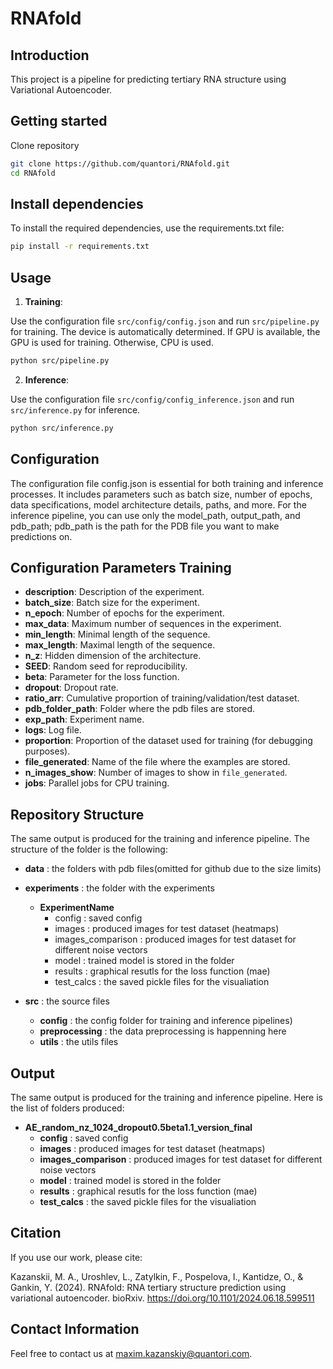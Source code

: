 # RNAfold 

## Introduction
This project is a pipeline for  predicting  tertiary RNA structure using Variational Autoencoder.

## Getting started 

Clone repository 

```bash
git clone https://github.com/quantori/RNAfold.git
cd RNAfold
```

## Install dependencies
To install the required dependencies, use the requirements.txt file:

```bash
pip install -r requirements.txt
```
## Usage

1. **Training**: 

Use the configuration file `src/config/config.json` and run `src/pipeline.py` for training. The device is automatically determined. If GPU is available, the GPU is used for training. Otherwise, CPU is used.

```bash 
python src/pipeline.py
```

2. **Inference**: 

Use the configuration file `src/config/config_inference.json` and run `src/inference.py` for inference.


```bash 
python src/inference.py
```

## Configuration
The configuration file config.json is essential for both training and inference processes. It includes parameters such as batch size, number of epochs, data specifications, model architecture details, paths, and more. For the inference pipeline, you can use only the model_path, output_path, and pdb_path; pdb_path is the path for the PDB file you want to make predictions on.
## Configuration Parameters Training
- **description**: Description of the experiment.
- **batch_size**: Batch size for the experiment.
- **n_epoch**: Number of epochs for the experiment.
- **max_data**: Maximum number of sequences in the experiment.
- **min_length**: Minimal length of the sequence.
- **max_length**: Maximal length of the sequence.
- **n_z**: Hidden dimension of the architecture.
- **SEED**: Random seed for reproducibility.
- **beta**: Parameter for the loss function.
- **dropout**: Dropout rate.
- **ratio_arr**: Cumulative proportion of training/validation/test dataset.
- **pdb_folder_path**: Folder where the pdb files are stored.
- **exp_path**: Experiment name.
- **logs**: Log file.
- **proportion**: Proportion of the dataset used for training (for debugging purposes).
- **file_generated**: Name of the file where the examples are stored.
- **n_images_show**: Number of images to show in `file_generated`.
- **jobs**: Parallel jobs for CPU training.







## Repository Structure
The same output is produced for the training and inference pipeline. The structure of the folder is the following:


 - **data** : the folders with pdb files(omitted for github due to the size limits)<br/>
 - **experiments**  : the folder with the experiments<br/>
    - **ExperimentName**<br/>
      - config : saved config<br/>
      - images : produced images for test dataset (heatmaps)<br/>
      - images_comparison : produced images for test dataset for different noise vectors<br/>
      - model : trained model is stored in the folder <br/>
      - results : graphical resutls for the loss function (mae)<br/>
      - test_calcs : the saved pickle files for the visualiation<br/>
 
 - **src** : the source files
   - **config**  : the config folder for training and inference pipelines)
   - **preprocessing** : the data preprocessing is happenning here
   - **utils** : the utils files
   
## Output

The same output is produced for the training and inference pipeline. Here is the list of folders produced:
- **AE_random_nz_1024_dropout0.5beta1.1_version_final**<br/>
     - **config** : saved config<br/>
     - **images** : produced images for test dataset (heatmaps)<br/>
     - **images_comparison** : produced images for test dataset for different noise vectors<br/>
     - **model** : trained model is stored in the folder <br/>
     - **results** : graphical resutls for the loss function (mae)<br/>
     - **test_calcs** : the saved pickle files for the visualiation<br/>

## Citation

If you use our work, please cite:

Kazanskii, M. A., Uroshlev, L., Zatylkin, F., Pospelova, I., Kantidze, O., & Gankin, Y. (2024). RNAfold: RNA tertiary structure prediction using variational autoencoder. bioRxiv. https://doi.org/10.1101/2024.06.18.599511
## Contact Information
Feel free to contact us at [maxim.kazanskiy@quantori.com](mailto:maxim.kazanskiy@quantori.com).
